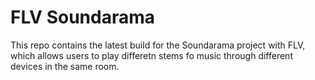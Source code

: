 # FLV Soundarama

This repo contains the latest build for the Soundarama project with FLV, which allows users to play differetn stems fo music through different devices in the same room.